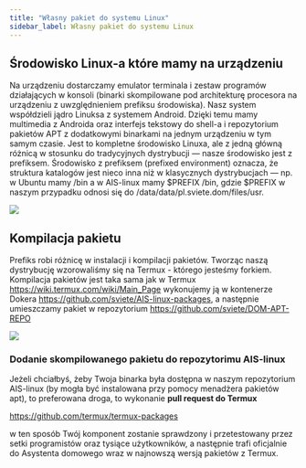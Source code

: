 ```yaml
---
title: "Własny pakiet do systemu Linux"
sidebar_label: Własny pakiet do systemu Linux
---
```


## Środowisko Linux-a które mamy na urządzeniu

Na urządzeniu dostarczamy emulator terminala i zestaw programów działających w konsoli (binarki skompilowane pod architekturę procesora na urządzeniu z uwzględnieniem prefiksu środowiska).
Nasz system współdzieli jądro Linuksa z systemem Android. Dzięki temu mamy multimedia z Androida oraz interfejs tekstowy do shell-a i repozytorium pakietów APT z dodatkowymi binarkami na jednym urządzeniu w tym samym czasie.
Jest to kompletne środowisko Linuxa, ale z jedną główną różnicą w stosunku do tradycyjnych dystrybucji — nasze środowisko jest z prefiksem.
Środowisko z prefiksem (prefixed environment) oznacza, że struktura katalogów jest nieco inna niż w klasycznych dystrybucjach — np. w Ubuntu mamy /bin a w AIS-linux mamy $PREFIX /bin, gdzie $PREFIX w naszym przypadku odnosi się do /data/data/pl.sviete.dom/files/usr.

<img src="/AIS-docs/img/en/bramka/faq_linux_package_compilation_1.png"> </img>


## Kompilacja pakietu

Prefiks robi różnicę w instalacji i kompilacji pakietów. Tworząc naszą dystrybucję wzorowaliśmy się na Termux - którego jesteśmy forkiem.
Kompilacja pakietów jest taka sama jak w Termux https://wiki.termux.com/wiki/Main_Page wykonujemy ją w kontenerze Dokera https://github.com/sviete/AIS-linux-packages, a następnie umieszczamy pakiet w repozytorium https://github.com/sviete/DOM-APT-REPO

<img src="/AIS-docs/img/en/bramka/faq_linux_package_compilation_2.png"> </img>


### Dodanie skompilowanego pakietu do repozytorimu AIS-linux

Jeżeli chciałbyś, żeby Twoja binarka była dostępna w naszym repozytorium AIS-linux (by mogła być instalowana przy pomocy menadżera pakietów apt), to preferowana droga, to wykonanie **pull request do Termux**

https://github.com/termux/termux-packages

w ten sposób Twój komponent zostanie sprawdzony i przetestowany przez setki programistów oraz tysiące użytkowników, a następnie trafi oficjalnie do Asystenta domowego wraz w najnowszą wersją pakietów z Termux.
